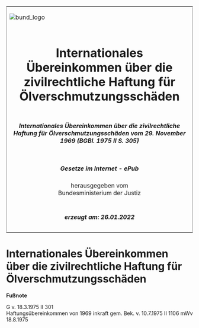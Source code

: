 <span id="DECKBLATT.html"></span>

<table border="0" frame="border" width="100%">

<tr valign="top">

<td align="left">

![bund\_logo](BfJ_2021_Web_de_de.gif)

</td>

<td align="right">

 

</td>

</tr>

<tr align="center" valign="middle">

<td colspan="2">

# Internationales Übereinkommen über die zivilrechtliche Haftung für Ölverschmutzungsschäden

</td>

</tr>

<tr align="center" valign="middle">

<td colspan="2">

##### Internationales Übereinkommen über die zivilrechtliche Haftung für Ölverschmutzungsschäden vom 29. November 1969 (BGBl. 1975 II S. 305)

</td>

</tr>

<tr align="center" valign="middle">

<td colspan="2">

  
  

##### Gesetze im Internet - ePub  
  
herausgegeben vom  
Bundesministerium der Justiz

</td>

</tr>

<tr align="center" valign="bottom">

<td colspan="2">

  
  

##### erzeugt am: 26.01.2022

</td>

</tr>

</table>

<span id="BJNR203050975.html"></span>

# Internationales Übereinkommen über die zivilrechtliche Haftung für Ölverschmutzungsschäden

<div>

  
**Fußnote**

<div class="jnhtml">

<div>

<div class="jurAbsatz">

G v. 18.3.1975 II 301  
Haftungsübereinkommen von 1969 inkraft gem. Bek. v. 10.7.1975 II 1106
mWv 18.8.1975

</div>

</div>

</div>

</div>
